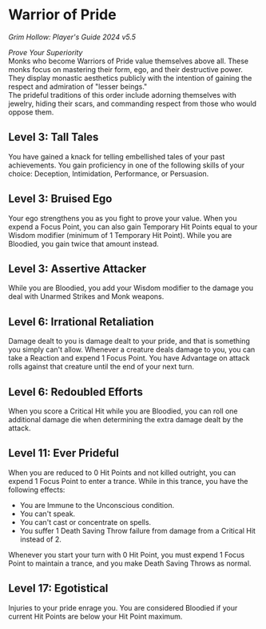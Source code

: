 # Warrior of Pride
*Grim Hollow: Player's Guide 2024 v5.5*

*Prove Your Superiority*  
Monks who become Warriors of Pride value themselves above all. These monks focus on mastering their form, ego, and their destructive power. They display monastic aesthetics publicly with the intention of gaining the respect and admiration of "lesser beings."  
The prideful traditions of this order include adorning themselves with jewelry, hiding their scars, and commanding respect from those who would oppose them.

## Level 3: Tall Tales
You have gained a knack for telling embellished tales of your past achievements. You gain proficiency in one of the following skills of your choice: Deception, Intimidation, Performance, or Persuasion.

## Level 3: Bruised Ego
Your ego strengthens you as you fight to prove your value. When you expend a Focus Point, you can also gain Temporary Hit Points equal to your Wisdom modifier (minimum of 1 Temporary Hit Point). While you are Bloodied, you gain twice that amount instead.

## Level 3: Assertive Attacker
While you are Bloodied, you add your Wisdom modifier to the damage you deal with Unarmed Strikes and Monk weapons.

## Level 6: Irrational Retaliation
Damage dealt to you is damage dealt to your pride, and that is something you simply can't allow. Whenever a creature deals damage to you, you can take a Reaction and expend 1 Focus Point. You have Advantage on attack rolls against that creature until the end of your next turn.

## Level 6: Redoubled Efforts
When you score a Critical Hit while you are Bloodied, you can roll one additional damage die when determining the extra damage dealt by the attack.

## Level 11: Ever Prideful
When you are reduced to 0 Hit Points and not killed outright, you can expend 1 Focus Point to enter a trance. While in this trance, you have the following effects:
- You are Immune to the Unconscious condition.
- You can't speak.
- You can't cast or concentrate on spells.
- You suffer 1 Death Saving Throw failure from damage from a Critical Hit instead of 2.

Whenever you start your turn with 0 Hit Point, you must expend 1 Focus Point to maintain a trance, and you make Death Saving Throws as normal.

## Level 17: Egotistical
Injuries to your pride enrage you. You are considered Bloodied if your current Hit Points are below your Hit Point maximum.